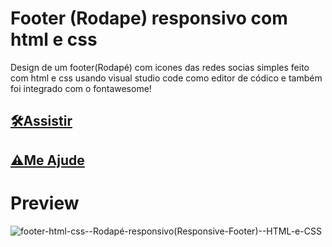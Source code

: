 # Footer (Rodape) responsivo com html e css
Design de um footer(Rodapé) com icones das redes socias simples feito com html e css usando visual studio code como editor de códico e também foi integrado com o fontawesome!
## [🛠Assistir](https://www.youtube.com/watch?v=IKCAnqcZC4c)
## [⚠Me Ajude](https://www.youtube.com/channel/UCxKIsX5OXyyNWVmomuDc-LA?sub_confirmation=1)
# Preview
![footer-html-css--Rodapé-responsivo(Responsive-Footer)--HTML-e-CSS](/footer-html-css--Rodapé-responsivo(Responsive-Footer)--HTML-e-CSS.png)
